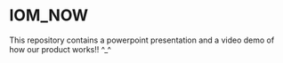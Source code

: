 # IOM_NOW
This repository contains a powerpoint presentation and a video demo of how our product works!!  ^_^
